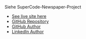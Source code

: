 Siehe SuperCode-Newspaper-Project

- [See live site here](https://thomaserdmenger.github.io/superCode-Newspaper-Project)
- [GitHub Repository](https://github.com/thomaserdmenger/superCode-Newspaper-Project)
- [GitHub Author](https://github.com/thomaserdmenger)
- [LinkedIn Author](https://www.linkedin.com/in/thomaserdmenger/)
